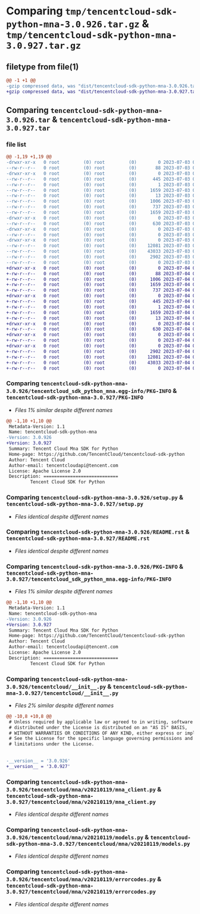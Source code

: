 # Comparing `tmp/tencentcloud-sdk-python-mna-3.0.926.tar.gz` & `tmp/tencentcloud-sdk-python-mna-3.0.927.tar.gz`

## filetype from file(1)

```diff
@@ -1 +1 @@
-gzip compressed data, was "dist/tencentcloud-sdk-python-mna-3.0.926.tar", last modified: Mon Jul  3 00:30:35 2023, max compression
+gzip compressed data, was "dist/tencentcloud-sdk-python-mna-3.0.927.tar", last modified: Tue Jul  4 00:25:50 2023, max compression
```

## Comparing `tencentcloud-sdk-python-mna-3.0.926.tar` & `tencentcloud-sdk-python-mna-3.0.927.tar`

### file list

```diff
@@ -1,19 +1,19 @@
-drwxr-xr-x   0 root         (0) root         (0)        0 2023-07-03 00:30:35.000000 tencentcloud-sdk-python-mna-3.0.926/
--rw-r--r--   0 root         (0) root         (0)       88 2023-07-03 00:30:35.000000 tencentcloud-sdk-python-mna-3.0.926/setup.cfg
-drwxr-xr-x   0 root         (0) root         (0)        0 2023-07-03 00:30:35.000000 tencentcloud-sdk-python-mna-3.0.926/tencentcloud_sdk_python_mna.egg-info/
--rw-r--r--   0 root         (0) root         (0)      445 2023-07-03 00:30:35.000000 tencentcloud-sdk-python-mna-3.0.926/tencentcloud_sdk_python_mna.egg-info/SOURCES.txt
--rw-r--r--   0 root         (0) root         (0)        1 2023-07-03 00:30:35.000000 tencentcloud-sdk-python-mna-3.0.926/tencentcloud_sdk_python_mna.egg-info/dependency_links.txt
--rw-r--r--   0 root         (0) root         (0)     1659 2023-07-03 00:30:35.000000 tencentcloud-sdk-python-mna-3.0.926/tencentcloud_sdk_python_mna.egg-info/PKG-INFO
--rw-r--r--   0 root         (0) root         (0)       13 2023-07-03 00:30:35.000000 tencentcloud-sdk-python-mna-3.0.926/tencentcloud_sdk_python_mna.egg-info/top_level.txt
--rw-r--r--   0 root         (0) root         (0)     1006 2023-07-03 00:30:34.000000 tencentcloud-sdk-python-mna-3.0.926/setup.py
--rw-r--r--   0 root         (0) root         (0)      737 2023-07-03 00:30:34.000000 tencentcloud-sdk-python-mna-3.0.926/README.rst
--rw-r--r--   0 root         (0) root         (0)     1659 2023-07-03 00:30:35.000000 tencentcloud-sdk-python-mna-3.0.926/PKG-INFO
-drwxr-xr-x   0 root         (0) root         (0)        0 2023-07-03 00:30:35.000000 tencentcloud-sdk-python-mna-3.0.926/tencentcloud/
--rw-r--r--   0 root         (0) root         (0)      630 2023-07-03 00:30:34.000000 tencentcloud-sdk-python-mna-3.0.926/tencentcloud/__init__.py
-drwxr-xr-x   0 root         (0) root         (0)        0 2023-07-03 00:30:35.000000 tencentcloud-sdk-python-mna-3.0.926/tencentcloud/mna/
--rw-r--r--   0 root         (0) root         (0)        0 2023-07-03 00:30:34.000000 tencentcloud-sdk-python-mna-3.0.926/tencentcloud/mna/__init__.py
-drwxr-xr-x   0 root         (0) root         (0)        0 2023-07-03 00:30:35.000000 tencentcloud-sdk-python-mna-3.0.926/tencentcloud/mna/v20210119/
--rw-r--r--   0 root         (0) root         (0)    12081 2023-07-03 00:30:34.000000 tencentcloud-sdk-python-mna-3.0.926/tencentcloud/mna/v20210119/mna_client.py
--rw-r--r--   0 root         (0) root         (0)    43033 2023-07-03 00:30:34.000000 tencentcloud-sdk-python-mna-3.0.926/tencentcloud/mna/v20210119/models.py
--rw-r--r--   0 root         (0) root         (0)     2902 2023-07-03 00:30:34.000000 tencentcloud-sdk-python-mna-3.0.926/tencentcloud/mna/v20210119/errorcodes.py
--rw-r--r--   0 root         (0) root         (0)        0 2023-07-03 00:30:34.000000 tencentcloud-sdk-python-mna-3.0.926/tencentcloud/mna/v20210119/__init__.py
+drwxr-xr-x   0 root         (0) root         (0)        0 2023-07-04 00:25:50.000000 tencentcloud-sdk-python-mna-3.0.927/
+-rw-r--r--   0 root         (0) root         (0)       88 2023-07-04 00:25:50.000000 tencentcloud-sdk-python-mna-3.0.927/setup.cfg
+-rw-r--r--   0 root         (0) root         (0)     1006 2023-07-04 00:25:50.000000 tencentcloud-sdk-python-mna-3.0.927/setup.py
+-rw-r--r--   0 root         (0) root         (0)     1659 2023-07-04 00:25:50.000000 tencentcloud-sdk-python-mna-3.0.927/PKG-INFO
+-rw-r--r--   0 root         (0) root         (0)      737 2023-07-04 00:25:50.000000 tencentcloud-sdk-python-mna-3.0.927/README.rst
+drwxr-xr-x   0 root         (0) root         (0)        0 2023-07-04 00:25:50.000000 tencentcloud-sdk-python-mna-3.0.927/tencentcloud_sdk_python_mna.egg-info/
+-rw-r--r--   0 root         (0) root         (0)      445 2023-07-04 00:25:50.000000 tencentcloud-sdk-python-mna-3.0.927/tencentcloud_sdk_python_mna.egg-info/SOURCES.txt
+-rw-r--r--   0 root         (0) root         (0)        1 2023-07-04 00:25:50.000000 tencentcloud-sdk-python-mna-3.0.927/tencentcloud_sdk_python_mna.egg-info/dependency_links.txt
+-rw-r--r--   0 root         (0) root         (0)     1659 2023-07-04 00:25:50.000000 tencentcloud-sdk-python-mna-3.0.927/tencentcloud_sdk_python_mna.egg-info/PKG-INFO
+-rw-r--r--   0 root         (0) root         (0)       13 2023-07-04 00:25:50.000000 tencentcloud-sdk-python-mna-3.0.927/tencentcloud_sdk_python_mna.egg-info/top_level.txt
+drwxr-xr-x   0 root         (0) root         (0)        0 2023-07-04 00:25:50.000000 tencentcloud-sdk-python-mna-3.0.927/tencentcloud/
+-rw-r--r--   0 root         (0) root         (0)      630 2023-07-04 00:25:50.000000 tencentcloud-sdk-python-mna-3.0.927/tencentcloud/__init__.py
+drwxr-xr-x   0 root         (0) root         (0)        0 2023-07-04 00:25:50.000000 tencentcloud-sdk-python-mna-3.0.927/tencentcloud/mna/
+-rw-r--r--   0 root         (0) root         (0)        0 2023-07-04 00:25:50.000000 tencentcloud-sdk-python-mna-3.0.927/tencentcloud/mna/__init__.py
+drwxr-xr-x   0 root         (0) root         (0)        0 2023-07-04 00:25:50.000000 tencentcloud-sdk-python-mna-3.0.927/tencentcloud/mna/v20210119/
+-rw-r--r--   0 root         (0) root         (0)     2902 2023-07-04 00:25:50.000000 tencentcloud-sdk-python-mna-3.0.927/tencentcloud/mna/v20210119/errorcodes.py
+-rw-r--r--   0 root         (0) root         (0)    12081 2023-07-04 00:25:50.000000 tencentcloud-sdk-python-mna-3.0.927/tencentcloud/mna/v20210119/mna_client.py
+-rw-r--r--   0 root         (0) root         (0)    43033 2023-07-04 00:25:50.000000 tencentcloud-sdk-python-mna-3.0.927/tencentcloud/mna/v20210119/models.py
+-rw-r--r--   0 root         (0) root         (0)        0 2023-07-04 00:25:50.000000 tencentcloud-sdk-python-mna-3.0.927/tencentcloud/mna/v20210119/__init__.py
```

### Comparing `tencentcloud-sdk-python-mna-3.0.926/tencentcloud_sdk_python_mna.egg-info/PKG-INFO` & `tencentcloud-sdk-python-mna-3.0.927/PKG-INFO`

 * *Files 1% similar despite different names*

```diff
@@ -1,10 +1,10 @@
 Metadata-Version: 1.1
 Name: tencentcloud-sdk-python-mna
-Version: 3.0.926
+Version: 3.0.927
 Summary: Tencent Cloud Mna SDK for Python
 Home-page: https://github.com/TencentCloud/tencentcloud-sdk-python
 Author: Tencent Cloud
 Author-email: tencentcloudapi@tencent.com
 License: Apache License 2.0
 Description: ============================
         Tencent Cloud SDK for Python
```

### Comparing `tencentcloud-sdk-python-mna-3.0.926/setup.py` & `tencentcloud-sdk-python-mna-3.0.927/setup.py`

 * *Files identical despite different names*

### Comparing `tencentcloud-sdk-python-mna-3.0.926/README.rst` & `tencentcloud-sdk-python-mna-3.0.927/README.rst`

 * *Files identical despite different names*

### Comparing `tencentcloud-sdk-python-mna-3.0.926/PKG-INFO` & `tencentcloud-sdk-python-mna-3.0.927/tencentcloud_sdk_python_mna.egg-info/PKG-INFO`

 * *Files 1% similar despite different names*

```diff
@@ -1,10 +1,10 @@
 Metadata-Version: 1.1
 Name: tencentcloud-sdk-python-mna
-Version: 3.0.926
+Version: 3.0.927
 Summary: Tencent Cloud Mna SDK for Python
 Home-page: https://github.com/TencentCloud/tencentcloud-sdk-python
 Author: Tencent Cloud
 Author-email: tencentcloudapi@tencent.com
 License: Apache License 2.0
 Description: ============================
         Tencent Cloud SDK for Python
```

### Comparing `tencentcloud-sdk-python-mna-3.0.926/tencentcloud/__init__.py` & `tencentcloud-sdk-python-mna-3.0.927/tencentcloud/__init__.py`

 * *Files 2% similar despite different names*

```diff
@@ -10,8 +10,8 @@
 # Unless required by applicable law or agreed to in writing, software
 # distributed under the License is distributed on an "AS IS" BASIS,
 # WITHOUT WARRANTIES OR CONDITIONS OF ANY KIND, either express or implied.
 # See the License for the specific language governing permissions and
 # limitations under the License.
 
 
-__version__ = '3.0.926'
+__version__ = '3.0.927'
```

### Comparing `tencentcloud-sdk-python-mna-3.0.926/tencentcloud/mna/v20210119/mna_client.py` & `tencentcloud-sdk-python-mna-3.0.927/tencentcloud/mna/v20210119/mna_client.py`

 * *Files identical despite different names*

### Comparing `tencentcloud-sdk-python-mna-3.0.926/tencentcloud/mna/v20210119/models.py` & `tencentcloud-sdk-python-mna-3.0.927/tencentcloud/mna/v20210119/models.py`

 * *Files identical despite different names*

### Comparing `tencentcloud-sdk-python-mna-3.0.926/tencentcloud/mna/v20210119/errorcodes.py` & `tencentcloud-sdk-python-mna-3.0.927/tencentcloud/mna/v20210119/errorcodes.py`

 * *Files identical despite different names*

